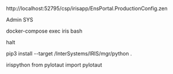 http://localhost:52795/csp/irisapp/EnsPortal.ProductionConfig.zen

Admin
SYS

docker-compose exec iris bash

halt

pip3 install --target /InterSystems/IRIS/mgr/python .

irispython
from pylotaut import pylotaut

